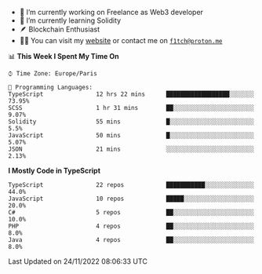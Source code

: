 - 🔭 I’m currently working on Freelance as Web3 developer
- 🌱 I’m currently learning Solidity
- 🪶 Blockchain Enthusiast
- 👨‍💻 You can visit my [website](https://f1tch.xyz) or contact me on [`f1tch@proton.me`](mailto:f1tch@proton.me)

<!--START_SECTION:waka-->
📊 **This Week I Spent My Time On** 

```text
⌚︎ Time Zone: Europe/Paris

💬 Programming Languages: 
TypeScript               12 hrs 22 mins      ██████████████████░░░░░░░   73.95% 
SCSS                     1 hr 31 mins        ██░░░░░░░░░░░░░░░░░░░░░░░   9.07% 
Solidity                 55 mins             █░░░░░░░░░░░░░░░░░░░░░░░░   5.5% 
JavaScript               50 mins             █░░░░░░░░░░░░░░░░░░░░░░░░   5.07% 
JSON                     21 mins             ░░░░░░░░░░░░░░░░░░░░░░░░░   2.13%

```

**I Mostly Code in TypeScript** 

```text
TypeScript               22 repos            ███████████░░░░░░░░░░░░░░   44.0% 
JavaScript               10 repos            █████░░░░░░░░░░░░░░░░░░░░   20.0% 
C#                       5 repos             ██░░░░░░░░░░░░░░░░░░░░░░░   10.0% 
PHP                      4 repos             ██░░░░░░░░░░░░░░░░░░░░░░░   8.0% 
Java                     4 repos             ██░░░░░░░░░░░░░░░░░░░░░░░   8.0%

```



 Last Updated on 24/11/2022 08:06:33 UTC
<!--END_SECTION:waka-->
